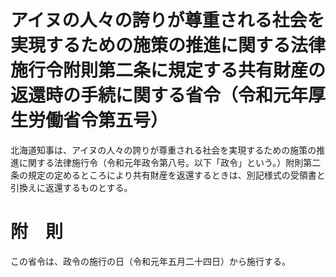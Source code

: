 # アイヌの人々の誇りが尊重される社会を実現するための施策の推進に関する法律施行令附則第二条に規定する共有財産の返還時の手続に関する省令（令和元年厚生労働省令第五号）
北海道知事は、アイヌの人々の誇りが尊重される社会を実現するための施策の推進に関する法律施行令（令和元年政令第八号。以下「政令」という。）附則第二条の規定の定めるところにより共有財産を返還するときは、別記様式の受領書と引換えに返還するものとする。
# 附　則
この省令は、政令の施行の日（令和元年五月二十四日）から施行する。

